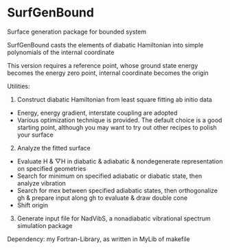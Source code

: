 # SurfGenBound
Surface generation package for bounded system

SurfGenBound casts the elements of diabatic Hamiltonian into simple polynomials of the internal coordinate

This version requires a reference point, whose ground state energy becomes the energy zero point, internal coordinate becomes the origin

Utilities:
1. Construct diabatic Hamiltonian from least square fitting ab initio data
* Energy, energy gradient, interstate coupling are adopted
* Various optimization technique is provided. The default choice is a good starting point, although you may want to try out other recipes to polish your surface
2. Analyze the fitted surface
* Evaluate H & ▽H in diabatic & adiabatic & nondegenerate representation on specified geometries
* Search for minimum on specified adiabatic or diabatic state, then analyze vibration
* Search for mex between specified adiabatic states, then orthogonalize gh & prepare input along gh to evaluate & draw double cone
* Shift origin
3. Generate input file for NadVibS, a nonadiabatic vibrational spectrum simulation package

Dependency: my Fortran-Library, as written in MyLib of makefile